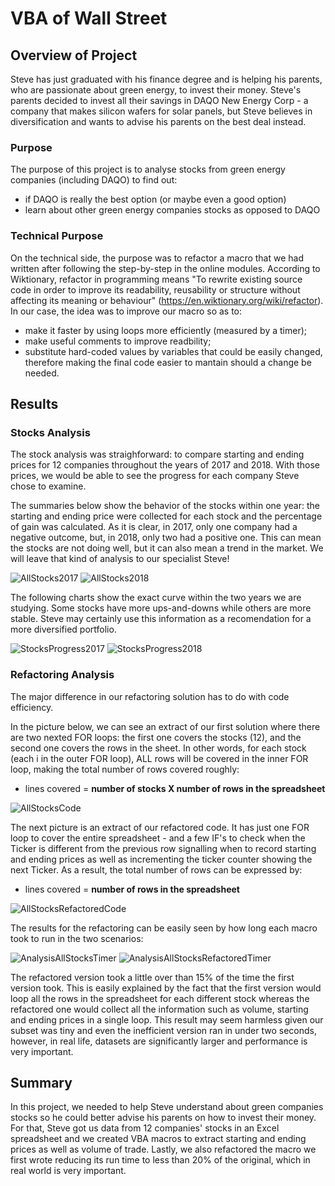# VBA of Wall Street

## Overview of Project
Steve has just graduated with his finance degree and is helping his parents, who are passionate about green energy, to invest their money. Steve's parents decided to invest all their savings in DAQO New Energy Corp - a company that makes silicon wafers for solar panels, but Steve believes in diversification and wants to advise his parents on the best deal instead. 

### Purpose
The purpose of this project is to analyse stocks from green energy companies (including DAQO) to find out:
  - if DAQO is really the best option (or maybe even a good option)
  - learn about other green energy companies stocks as opposed to DAQO

### Technical Purpose  
On the technical side, the purpose was to refactor a macro that we had written after following the step-by-step in the online modules. According to Wiktionary, refactor in programming means "To rewrite existing source code in order to improve its readability, reusability or structure without affecting its meaning or behaviour" (https://en.wiktionary.org/wiki/refactor).
In our case, the idea was to improve our macro so as to:
- make it faster by using loops more efficiently (measured by a timer);
- make useful comments to improve readbility;
- substitute hard-coded values by variables that could be easily changed, therefore making the final code easier to mantain should a change be needed.

## Results

### Stocks Analysis
The stock analysis was straighforward: to compare starting and ending prices for 12 companies throughout the years of 2017 and 2018. With those prices, we would be able to see the progress for each company Steve chose to examine.

The summaries below show the behavior of the stocks within one year: the starting and ending price were collected for each stock and the percentage of gain was calculated. As it is clear, in 2017, only one company had a negative outcome, but, in 2018, only two had a positive one. This can mean the stocks are not doing well, but it can also mean a trend in the market. We will leave that kind of analysis to our specialist Steve!

![AllStocks2017](/resources/AllStocks2017.png)
![AllStocks2018](/resources/AllStocks2018.png)

The following charts show the exact curve within the two years we are studying. Some stocks have more ups-and-downs while others are more stable. Steve may certainly use this information as a recomendation for a more diversified portfolio. 

![StocksProgress2017](/resources/StocksProgress2017.png)
![StocksProgress2018](/resources/StocksProgress2018.png)

### Refactoring Analysis
The major difference in our refactoring solution has to do with code efficiency.

In the picture below, we can see an extract of our first solution where there are two nexted FOR loops: the first one covers the stocks (12), and the second one covers the rows in the sheet. In other words, for each stock (each i in the outer FOR loop), ALL rows will be covered in the inner FOR loop, making the total number of rows covered roughly:
* lines covered = **number of stocks X number of rows in the spreadsheet**

![AllStocksCode](/resources/AllStocksCode.png)

The next picture is an extract of our refactored code. It has just one FOR loop to cover the entire spreadsheet - and a few IF's to check when the Ticker is different from the previous row signalling when to record starting and ending prices as well as incrementing the ticker counter showing the next Ticker. As a result, the total number of rows can be expressed by:
* lines covered = **number of rows in the spreadsheet**

![AllStocksRefactoredCode](/resources/AllStocksRefactoredCode.png)


The results for the refactoring can be easily seen by how long each macro took to run in the two scenarios:

![AnalysisAllStocksTimer](/resources/AnalysisAllStocksTimer.png)
![AnalysisAllStocksRefactoredTimer](/resources/AnalysisAllStocksRefactoredTimer.png)

The refactored version took a little over than 15% of the time the first version took. This is easily explained by the fact that the first version would loop all the rows in the spreadsheet for each different stock whereas the refactored one would collect all the information such as volume, starting and ending prices in a single loop. This result may seem harmless given our subset was tiny and even the inefficient version ran in under two seconds, however, in real life, datasets are significantly larger and performance is very important.

## Summary
In this project, we needed to help Steve understand about green companies stocks so he could better advise his parents on how to invest their money. For that, Steve got us data from 12 companies' stocks in an Excel spreadsheet and we created VBA macros to extract starting and ending prices as well as volume of trade. Lastly, we also refactored the macro we first wrote reducing its run time to less than 20% of the original, which in real world is very important.


